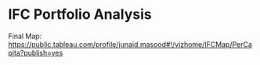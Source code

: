 # IFC Portfolio Analysis

Final Map:
https://public.tableau.com/profile/junaid.masood#!/vizhome/IFCMap/PerCapita?publish=yes
